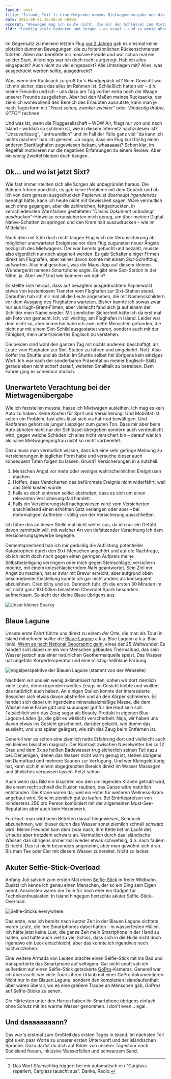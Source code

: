 ```yaml
---
layout: post
title: "Island, Teil 1: eine Mutprobe namens Mietwagenübergabe und die Generation Selfie in der Blauen Lagune"
date: 2015-09-21 18:50:16 +0200
excerpt: "Weswegen mag ich Leute nicht, die mir den Schlüssel zum Mietwagen geben? Wieso machen alle nur noch Selfies? <s>Und warum liegt hier überhaupt Stroh?</s> Diese und andere Fragen werden im ersten Teil der Artikelserie zu meinen Islandeindrücken beantwortet."
tldr: "Unnötig viele Gedanken und Sorgen – as usual – und zu wenig Ahnung davon, wie man im Jahr 2015 Urlaubsfotos schießt."
---
```


Im Gegensatz zu meinem letzten Flug [vor 2 Jahren](/mallorca/ "Welchen Unterschied 7 Tage Mallorca machen können - Schlagzeilen") gab es diesmal keine plötzlich dummen Bewegungen, die zu folterähnlichen Rückenschmerzen führten. Allein das bereitete mir massive Freude und war schon mal ein solider Start. Allerdings war ich doch recht aufgeregt. Hab ich alles eingepackt? Auch nicht zu viel eingepackt? Alle Unterlagen mit? Alles, was ausgedruckt werden sollte, ausgedruckt?

Was, wenn der Rucksack zu groß für's Handgepäck ist? Beim Gewicht war ich mir sicher, dass das alles im Rahmen ist. Schließlich hatten wir – d.h. meine Freundin und ich – uns dazu am Tag vorher extra noch die Waage unserer Freunde ausgeliehen. Aber bei den Maßen meines Rucksacks, der ziemlich wohlwollend den Bereich des Erlaubten ausnutzte, kann man je nach Tagesform mit *"Passt schon, zwinker zwinker"* oder *"Eindeutig drüber, GTFO!"* rechnen.

Und was ist, wenn die Fluggesellschaft – WOW Air, fliegt nur von und nach Island – wirklich so schlimm ist, wie in diesem Internetz nachzulesen ist? "Unzuverlässig", "unfreundlich" und im Fall der Fälle ganz viel "da kann ich nichts machen" hab ich gelesen. Ja sogar, dass ein Flug kurzfristig einen anderen Startflughafen zugewiesen bekam, whaaaaaat? Schon klar, im Regelfall motivieren nur die negativen Erfahrungen zu einem Review. Aber ein wenig Zweifel bleiben doch hängen.

## Ok... und wo ist jetzt Sixt?

Wie fast immer stellten sich alle Sorgen als unbegründet heraus. Die Bahnen fuhren pünktlich, es gab keine Probleme mit dem Gepäck und ob ich von dem ganzen ausgedruckten Papierwulst überhaupt *irgendetwas* benötigt hätte, kann ich heute nicht mit Gewissheit sagen. Wäre vermutlich auch ohne gegangen, aber die zahlreichen, fettgedruckten, in verschiedensten Warnfarben gestalteten "*Dieses Dokument unbedingt ausdrucken*"-Hinweise verunsicherten mich genug, um über meinen Digital-Native-Schatten zu springen und den Kram halt auszudrucken – wie im Mittelalter.

Nach dem mit 3,5h doch recht langen Flug wich die Verunsicherung ob möglicher unerwarteter Ereignisse vor dem Flug zugunsten neuer Ängste bezüglich des Mietwagens. Der war bereits gebucht und bezahlt, musste also eigentlich nur noch abgeholt werden. Es gab Schalter einiger Firmen direkt am Flughafen, aber keiner davon konnte mit einem *Sixt*-Schriftzug aufwarten. Also mal geschaut, was die Maps-App auf diesem kleinen Wundergerät namens Smartphone sagte. Es gibt eine Sixt-Station in der Nähe, ja. Aber wo? Und wie kommen wir dahin?

Es stellte sich heraus, dass auf besagtem ausgedrucktem Papierwulst etwas von kostenlosem Transfer vom Flughafen zur Sixt-Station stand. Daraufhin hab ich mir mal all die Leute angesehen, die mit Namensschildern vor dem Ausgang des Flughafens warteten. Bisher kannte ich sowas zwar nur aus Hugh-Grant-Filmen, aber vielleicht fand sich ja auf einem der Schilder mein Name wieder. Mit ziemlicher Sicherheit hätte ich da erst mal ein Foto von gemacht. Ich, voll wichtig, am Flughafen in Island. Leider war dem nicht so, aber immerhin habe ich zwei nette Menschen gefunden, die nicht nur mit einem Sixt-Schild ausgestattet waren, sondern auch mit der Fähigkeit, mein untertrainiertes Englisch zu verstehen.

Die beiden sind wohl den ganzen Tag mit nichts anderem beschäftigt, als Leute vom Flughafen zur Sixt-Station zu fahren und umgekehrt. Nett. Also Koffer ins Shuttle und ab dafür. Im Shuttle selbst fiel übrigens kein einziges Wort. Ich war nach der sonderbaren Präsentation meiner Englisch-Skillz gerade eben nicht scharf darauf, weiteren Smalltalk zu betreiben. Dem Fahrer ging es scheinbar ähnlich.

## Unerwartete Verachtung bei der Mietwagenübergabe

Wie ich feststellen musste, hasse ich Mietwagen ausleihen. Ich mag es kein Auto zu haben. Keine Kosten für Sprit und Versicherung. Und Mobilität ist selten ein Problem, fast alles lässt sich via Fahrrad bewältigen. Und Radfahren gehört als junger Leipziger zum guten Ton. Dass mir aber beim Auto abholen nicht nur der Schlüssel übergeben sondern auch verdeutlicht wird, gegen welche Schäden ich alles nicht versichert bin – darauf war ich als naive Mietwagenjungfrau nicht so recht vorbereitet.

Dazu muss man vermutlich wissen, dass ich eine sehr geringe Meinung zu Versicherungen in jeglicher Form habe und versuche dieser auch konsequent Taten folgen zu lassen. Grund? Versicherungen in a nutshell:

1. Menschen Angst vor mehr oder weniger wahrscheinlichen Ereignissen machen.
2. Hoffen, dass Versicherten das befürchtete Ereignis nicht widerfährt, weil das Geld kosten würde.
3. Falls es doch eintreten sollte: abstreiten, dass es sich um einen relevanten Versicherungsfall handelt.
4. Falls ein Versicherungsfall nachgewiesen wird: vom Versicherten anschließend einen erhöhten Satz verlangen oder aber – bei mehrmaligem Auftreten – völlig von der Versicherung ausschließen.

Ich führe das an dieser Stelle mal nicht weiter aus, da ich nur ein Gefühl davon vermitteln will, mit welcher Art von tiefsitzender Verachtung ich dem Versicherungsgewerbe begegne.

Dementsprechend hab ich mir geduldig die Auflistung potentieller Katastrophen durch den Sixt-Menschen angehört und auf die Nachfrage, ob ich nicht doch noch gegen einen geringen Aufpreis meine Selbstbeteiligung verringern oder mich gegen Steinschläge[^carglass] versichern möchte, mit einem knieschlackerndem *Nein* geantwortet. Sein Ziel mir Angst zu machen, hat er zwar mit Bravur erreicht, aber aufgrund oben beschriebener Einstellung konnte ich gar nicht anders als konsequent abzulehnen. Credibility und so. Dennoch fuhr ich die ersten 30 Minuten im mit nicht ganz 10.000km belasteten Chevrolet Spark besonders aufmerksam. So sieht der kleine Blaue übrigens aus:

[^carglass]: Das Wort <em>Steinschlag</em> triggert bei mir automatisch ein "Carglass repariert, Carglass tauscht aus". Danke, Radio.

![Unser kleiner Sparky](file:///Users/Enno/Sites/github/schlagzeilen/source/images/content/island/sparky.jpg)

## Blaue Lagune

Unsere erste Fahrt führte uns direkt zu einem *der* Orte, die man als Touri in Island mitnehmen sollte: die [Blaue Lagune](http://www.bluelagoon.com/ "Blue Lagoon Geothermal Spa in Iceland") a.k.a. Blue Lagoon a.k.a. Bláa lónið. [Wenn es nach National Geographic geht](http://www.bluelagoon.com/about-us/news-list/blue-lagoon-is-one-of-the-wonders-of-the-world/4/ "Blue Lagoon is one of the Wonders of the World"), eines der 25 Weltwunder. Es handelt sich dabei um ein von Menschen gebautes Thermalbad, das sein Wasser jedoch aus einer natürlichen Geothermalquelle speist. Das Wasser hat ungefähr Körpertemperatur und eine milchig-hellblaue Färbung.

![Vogelperspektive der Blauen Lagune (stammt von der Webseite)](file:///Users/Enno/Sites/github/schlagzeilen/source/images/content/island/blue-lagoon.jpg)

Nachdem wir uns ein wenig aklimatisiert hatten, sahen wir dort ziemlich viele Leute, denen irgendein weißes Zeugs im Gesicht klebte und wollten das natürlich auch haben. An einigen Stellen konnte der interessierte Besucher sich etwas davon abstreifen und an den Körper schmieren. Es handelt sich dabei um irgendeine mineralsalzmäßige Masse, die dem Wasser seine Farbe gibt und suuuuuper gut für die Haut sein soll. Tatsächlich wird das Zeug sogar als Beauty-Produkt in eigenen Blue-Lagoon-Läden (ja, die gibt es wirklich) verscherbelt. Naja, wir haben uns davon etwas ins Gesicht geschmiert, darüber gelacht, wie dumm das aussieht, und uns später geärgert, wie zäh das Zeug beim Entfernen ist.

Generell war es schon eine ziemlich nette Erfahrung dort und vielleicht auch ein kleines bisschen magisch. Der Kontrast zwischen Nieselwetter bei so 12 Grad und dem 3x so heißen Badewasser trug sicherlich seinen Teil dazu bei. Denjenigen, denen das Wasser nicht warm genug ist, stehen übrigens ein Dampfbad und mehrere Saunen zur Verfügung. Und wer Kleingeld übrig hat, kann sich in einem abgegrenzten Bereich direkt im Wasser Massagen und ähnliches verpassen lassen. Fetzt schon.

Auch wenn das Bild ein bisschen von den umliegenden Kränen getrübt wird, die einem recht schnell die Illusion raubten, das Ganze wäre natürlich entstanden. Die Kräne waren da, weil ein Hotel für weiteren Wellness-Kram angebaut wird. Scheint ziemlich gut zu laufen. Bei Eintrittspreisen von mindestens 35€ pro Person kombiniert mit der allgemeinen Must-See-Reputation aber auch kein Hexenwerk.

Fun Fact: man wird beim Betreten darauf hingewiesen, Schmuck abzunehmen, weil dieser durch das Wasser sonst ziemlich schnell schwarz wird. Meine Freundin kam dem zwar nach, ihre Kette lief im Laufe des Urlaubs aber trotzdem schwarz an. Vermutlich durch das isländische Wasser, das übrigens immer mal wieder etwas schwefelig, d.h. nach faulem Ei riecht. Das ist nicht besonders angenehm, aber man gewöhnt sich dran. Bis man Tee oder Eier mit diesem Wasser zubereitet. Nicht so lecker.

## Akuter Selfie-Stick-Overload

Anfang Juli sah ich zum ersten Mal einen [Selfie-Stick](https://de.wikipedia.org/wiki/Selfie-Stange "Selfie-Stange – Wikipedia") in freier Wildbahn. Zusätzlich kenne ich genau einen Menschen, der so ein Ding sein Eigen nennt. Ansonsten waren die Teile für mich eher ein Gadget für Technikenthusiasten. In Island hingegen herrschte akuter Selfie-Stick-Overload.

![Selfie-Sticks everywhere](file:///Users/Enno/Sites/github/schlagzeilen/source/images/content/island/selfie-sticks-meme.jpg)

Das erste, was ich bereits nach kurzer Zeit in der Blauen Lagune sichtete, waren Leute, die ihre Smartphones dabei hatten – in wasserfesten Hüllen. Ich hätte jetzt keine Lust, die ganze Zeit mein Smartphone in der Hand zu halten, und hätte auch viel zu viel Schiss, dass sich in die Hülle nicht doch irgendwo ein Leck einschleicht, aber das konnte ich irgendwie noch nachvollziehen.

Eine weitere Armada von Leuten brachte einen Selfie-Stick mit ins Bad und transportierte das Smartphone auf selbigem. Gar nicht unoft sah ich außerdem auf einen Selfie-Stick getackerte [GoPro](http://de.gopro.com/ "GoPro Official Website - Capture + share your world")-Kameras. Generell war ich überrascht wie viele Touris ihren Urlaub mit einer GoPro dokumentieren. Nicht nur in der Blauen Lagune, sondern den kompletten Islandaufenthalt über waren überall, wo es eine größere Traube an Menschen gab, GoPros auf Selfie-Sticks zu sehen.

Die Härtesten unter den Harten haben ihr Smartphone übrigens einfach ohne Schutz mit ins warme Wasser genommen. I don't even… egal.

## Und daaaaaaaann?

Das war's erstmal zum Großteil des ersten Tages in Island. Im nächsten Teil gibt's ein paar Worte zu unserer ersten Unterkunft und der isländischen Sprache. Dazu darfst du dich auf Bilder von unserer Tagestour nach Südisland freuen, inklusive Wasserfällen und schwarzem Sand.